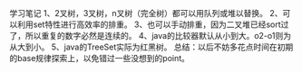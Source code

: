学习笔记
1、2叉树，3叉树，n叉树（完全树）都可以用队列或堆以替换。
2、可以利用set特性进行高效率的排重。
3、也可以手动排重，因为二叉堆已经sort过了，所以重复的数字必然是连续的。
4、java的比较器默认从小到大。o2-o1则为从大到小。
5、java的TreeSet实际为红黑树。
总结：以后不妨多花点时间在初期的base规律探索上，以免错过一些没想到的point。
